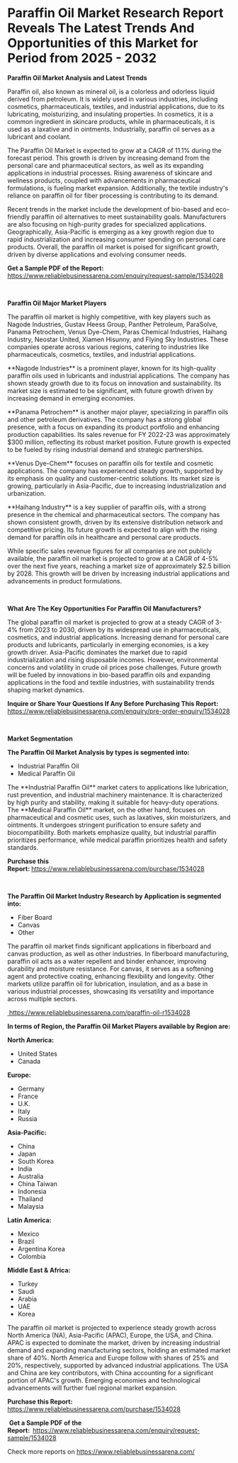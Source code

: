 <p><h1>Paraffin Oil Market Research Report Reveals The Latest Trends And Opportunities of this Market for Period from 2025 - 2032</h1></p><p><strong>Paraffin Oil Market Analysis and Latest Trends</strong></p>
<p><p>Paraffin oil, also known as mineral oil, is a colorless and odorless liquid derived from petroleum. It is widely used in various industries, including cosmetics, pharmaceuticals, textiles, and industrial applications, due to its lubricating, moisturizing, and insulating properties. In cosmetics, it is a common ingredient in skincare products, while in pharmaceuticals, it is used as a laxative and in ointments. Industrially, paraffin oil serves as a lubricant and coolant.</p><p>The Paraffin Oil Market is expected to grow at a CAGR of 11.1% during the forecast period. This growth is driven by increasing demand from the personal care and pharmaceutical sectors, as well as its expanding applications in industrial processes. Rising awareness of skincare and wellness products, coupled with advancements in pharmaceutical formulations, is fueling market expansion. Additionally, the textile industry's reliance on paraffin oil for fiber processing is contributing to its demand.</p><p>Recent trends in the market include the development of bio-based and eco-friendly paraffin oil alternatives to meet sustainability goals. Manufacturers are also focusing on high-purity grades for specialized applications. Geographically, Asia-Pacific is emerging as a key growth region due to rapid industrialization and increasing consumer spending on personal care products. Overall, the paraffin oil market is poised for significant growth, driven by diverse applications and evolving consumer needs.</p></p>
<p><strong>Get a Sample PDF of the Report:&nbsp;</strong> <a href="https://www.reliablebusinessarena.com/enquiry/request-sample/1534028?utm_campaign=2031&utm_medium=2&utm_source=Github&utm_content=ia&utm_term=26012025&utm_id=paraffin-oil">https://www.reliablebusinessarena.com/enquiry/request-sample/1534028</a></p>
<p>&nbsp;</p>
<p><strong>Paraffin Oil Major Market Players</strong></p>
<p><p>The paraffin oil market is highly competitive, with key players such as Nagode Industries, Gustav Heess Group, Panther Petroleum, ParaSolve, Panama Petrochem, Venus Dye-Chem, Paras Chemical Industries, Haihang Industry, Neostar United, Xiamen Hisunny, and Flying Sky Industries. These companies operate across various regions, catering to industries like pharmaceuticals, cosmetics, textiles, and industrial applications.</p><p>**Nagode Industries** is a prominent player, known for its high-quality paraffin oils used in lubricants and industrial applications. The company has shown steady growth due to its focus on innovation and sustainability. Its market size is estimated to be significant, with future growth driven by increasing demand in emerging economies.</p><p>**Panama Petrochem** is another major player, specializing in paraffin oils and other petroleum derivatives. The company has a strong global presence, with a focus on expanding its product portfolio and enhancing production capabilities. Its sales revenue for FY 2022-23 was approximately $300 million, reflecting its robust market position. Future growth is expected to be fueled by rising industrial demand and strategic partnerships.</p><p>**Venus Dye-Chem** focuses on paraffin oils for textile and cosmetic applications. The company has experienced steady growth, supported by its emphasis on quality and customer-centric solutions. Its market size is growing, particularly in Asia-Pacific, due to increasing industrialization and urbanization.</p><p>**Haihang Industry** is a key supplier of paraffin oils, with a strong presence in the chemical and pharmaceutical sectors. The company has shown consistent growth, driven by its extensive distribution network and competitive pricing. Its future growth is expected to align with the rising demand for paraffin oils in healthcare and personal care products.</p><p>While specific sales revenue figures for all companies are not publicly available, the paraffin oil market is projected to grow at a CAGR of 4-5% over the next five years, reaching a market size of approximately $2.5 billion by 2028. This growth will be driven by increasing industrial applications and advancements in product formulations.</p></p>
<p>&nbsp;</p>
<p><strong>What Are The Key Opportunities For Paraffin Oil Manufacturers?</strong></p>
<p><p>The global paraffin oil market is projected to grow at a steady CAGR of 3-4% from 2023 to 2030, driven by its widespread use in pharmaceuticals, cosmetics, and industrial applications. Increasing demand for personal care products and lubricants, particularly in emerging economies, is a key growth driver. Asia-Pacific dominates the market due to rapid industrialization and rising disposable incomes. However, environmental concerns and volatility in crude oil prices pose challenges. Future growth will be fueled by innovations in bio-based paraffin oils and expanding applications in the food and textile industries, with sustainability trends shaping market dynamics.</p></p>
<p><strong>Inquire or Share Your Questions If Any Before Purchasing This Report:</strong> <a href="https://www.reliablebusinessarena.com/enquiry/pre-order-enquiry/1534028?utm_campaign=2031&utm_medium=2&utm_source=Github&utm_content=ia&utm_term=26012025&utm_id=paraffin-oil">https://www.reliablebusinessarena.com/enquiry/pre-order-enquiry/1534028</a></p>
<p>&nbsp;</p>
<p><strong>Market Segmentation</strong></p>
<p><strong>The Paraffin Oil Market Analysis by types is segmented into:</strong></p>
<p><ul><li>Industrial Paraffin Oil</li><li>Medical Paraffin Oil</li></ul></p>
<p><p>The **Industrial Paraffin Oil** market caters to applications like lubrication, rust prevention, and industrial machinery maintenance. It is characterized by high purity and stability, making it suitable for heavy-duty operations. The **Medical Paraffin Oil** market, on the other hand, focuses on pharmaceutical and cosmetic uses, such as laxatives, skin moisturizers, and ointments. It undergoes stringent purification to ensure safety and biocompatibility. Both markets emphasize quality, but industrial paraffin prioritizes performance, while medical paraffin prioritizes health and safety standards.</p></p>
<p><strong>Purchase this Report:&nbsp;</strong><a href="https://www.reliablebusinessarena.com/purchase/1534028?utm_campaign=2031&utm_medium=2&utm_source=Github&utm_content=ia&utm_term=26012025&utm_id=paraffin-oil">https://www.reliablebusinessarena.com/purchase/1534028</a></p>
<p>&nbsp;</p>
<p><strong>The Paraffin Oil Market Industry Research by Application is segmented into:</strong></p>
<p><ul><li>Fiber Board</li><li>Canvas</li><li>Other</li></ul></p>
<p><p>The paraffin oil market finds significant applications in fiberboard and canvas production, as well as other industries. In fiberboard manufacturing, paraffin oil acts as a water repellent and binder enhancer, improving durability and moisture resistance. For canvas, it serves as a softening agent and protective coating, enhancing flexibility and longevity. Other markets utilize paraffin oil for lubrication, insulation, and as a base in various industrial processes, showcasing its versatility and importance across multiple sectors.</p></p>
<p><a href="https://www.reliablebusinessarena.com/paraffin-oil-r1534028?utm_campaign=2031&utm_medium=2&utm_source=Github&utm_content=ia&utm_term=26012025&utm_id=paraffin-oil">&nbsp;https://www.reliablebusinessarena.com/paraffin-oil-r1534028</a></p>
<p><strong>In terms of Region, the Paraffin Oil Market Players available by Region are:</strong></p>
<p>
    <p> <strong> North America: </strong>
        <ul>
            <li>United States</li>
            <li>Canada</li>
        </ul>
        </p> 
    <p> <strong> Europe: </strong>
        <ul>
            <li>Germany</li>
            <li>France</li>
            <li>U.K.</li>
            <li>Italy</li>
            <li>Russia</li>
        </ul>
        </p> 
    <p> <strong> Asia-Pacific: </strong>
        <ul>
            <li>China</li>
            <li>Japan</li>
            <li>South Korea</li>
            <li>India</li>
            <li>Australia</li>
            <li>China Taiwan</li>
            <li>Indonesia</li>
            <li>Thailand</li>
            <li>Malaysia</li>
        </ul>
        </p> 
    <p> <strong> Latin America: </strong>
        <ul>
            <li>Mexico</li>
            <li>Brazil</li>
            <li>Argentina Korea</li>
            <li>Colombia</li>
        </ul>
        </p> 
    <p> <strong> Middle East & Africa: </strong>
        <ul>
            <li>Turkey</li>
            <li>Saudi</li>
            <li>Arabia</li>
            <li>UAE</li>
            <li>Korea</li>
        </ul>
    </p>
    </p>
<p><p>The paraffin oil market is projected to experience steady growth across North America (NA), Asia-Pacific (APAC), Europe, the USA, and China. APAC is expected to dominate the market, driven by increasing industrial demand and expanding manufacturing sectors, holding an estimated market share of 40%. North America and Europe follow with shares of 25% and 20%, respectively, supported by advanced industrial applications. The USA and China are key contributors, with China accounting for a significant portion of APAC's growth. Emerging economies and technological advancements will further fuel regional market expansion.</p></p>
<p><strong>Purchase this Report: </strong><a href="https://www.reliablebusinessarena.com/purchase/1534028?utm_campaign=2031&utm_medium=2&utm_source=Github&utm_content=ia&utm_term=26012025&utm_id=paraffin-oil">https://www.reliablebusinessarena.com/purchase/1534028</a></p>
<p>&nbsp;<strong>Get a Sample PDF of the Report:&nbsp;&nbsp;</strong><a href="https://www.reliablebusinessarena.com/enquiry/request-sample/1534028?utm_campaign=2031&utm_medium=2&utm_source=Github&utm_content=ia&utm_term=26012025&utm_id=paraffin-oil">https://www.reliablebusinessarena.com/enquiry/request-sample/1534028</a></p>
<p><strong></strong></p>
<p>Check more reports on <a href="https://www.reliablebusinessarena.com/?utm_campaign=2031&utm_medium=2&utm_source=Github&utm_content=ia&utm_term=26012025&utm_id=paraffin-oil">https://www.reliablebusinessarena.com/</a></p>